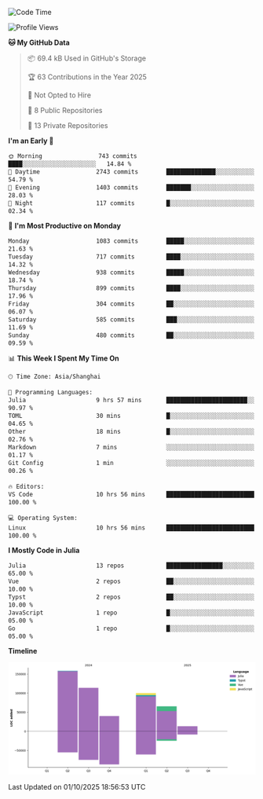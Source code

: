 <!--START_SECTION:waka-->
![Code Time](http://img.shields.io/badge/Code%20Time-794%20hrs%2034%20mins-blue)

![Profile Views](http://img.shields.io/badge/Profile%20Views-10-blue)

**🐱 My GitHub Data** 

> 📦 69.4 kB Used in GitHub's Storage 
 > 
> 🏆 63 Contributions in the Year 2025
 > 
> 🚫 Not Opted to Hire
 > 
> 📜 8 Public Repositories 
 > 
> 🔑 13 Private Repositories 
 > 
**I'm an Early 🐤** 

```text
🌞 Morning                743 commits         ████░░░░░░░░░░░░░░░░░░░░░   14.84 % 
🌆 Daytime                2743 commits        ██████████████░░░░░░░░░░░   54.79 % 
🌃 Evening                1403 commits        ███████░░░░░░░░░░░░░░░░░░   28.03 % 
🌙 Night                  117 commits         █░░░░░░░░░░░░░░░░░░░░░░░░   02.34 % 
```
📅 **I'm Most Productive on Monday** 

```text
Monday                   1083 commits        █████░░░░░░░░░░░░░░░░░░░░   21.63 % 
Tuesday                  717 commits         ████░░░░░░░░░░░░░░░░░░░░░   14.32 % 
Wednesday                938 commits         █████░░░░░░░░░░░░░░░░░░░░   18.74 % 
Thursday                 899 commits         ████░░░░░░░░░░░░░░░░░░░░░   17.96 % 
Friday                   304 commits         ██░░░░░░░░░░░░░░░░░░░░░░░   06.07 % 
Saturday                 585 commits         ███░░░░░░░░░░░░░░░░░░░░░░   11.69 % 
Sunday                   480 commits         ██░░░░░░░░░░░░░░░░░░░░░░░   09.59 % 
```


📊 **This Week I Spent My Time On** 

```text
🕑︎ Time Zone: Asia/Shanghai

💬 Programming Languages: 
Julia                    9 hrs 57 mins       ███████████████████████░░   90.97 % 
TOML                     30 mins             █░░░░░░░░░░░░░░░░░░░░░░░░   04.65 % 
Other                    18 mins             █░░░░░░░░░░░░░░░░░░░░░░░░   02.76 % 
Markdown                 7 mins              ░░░░░░░░░░░░░░░░░░░░░░░░░   01.17 % 
Git Config               1 min               ░░░░░░░░░░░░░░░░░░░░░░░░░   00.26 % 

🔥 Editors: 
VS Code                  10 hrs 56 mins      █████████████████████████   100.00 % 

💻 Operating System: 
Linux                    10 hrs 56 mins      █████████████████████████   100.00 % 
```

**I Mostly Code in Julia** 

```text
Julia                    13 repos            ████████████████░░░░░░░░░   65.00 % 
Vue                      2 repos             ██░░░░░░░░░░░░░░░░░░░░░░░   10.00 % 
Typst                    2 repos             ██░░░░░░░░░░░░░░░░░░░░░░░   10.00 % 
JavaScript               1 repo              █░░░░░░░░░░░░░░░░░░░░░░░░   05.00 % 
Go                       1 repo              █░░░░░░░░░░░░░░░░░░░░░░░░   05.00 % 
```



**Timeline**

![Lines of Code chart](https://raw.githubusercontent.com/DimhamT/DimhamT/main/assets/bar_graph.png)


 Last Updated on 01/10/2025 18:56:53 UTC
<!--END_SECTION:waka-->



<!--
**dhtantoy/dhtantoy** is a ✨ _special_ ✨ repository because its `README.md` (this file) appears on your GitHub profile.

Here are some ideas to get you started:

- 🔭 I’m currently working on ...
- 🌱 I’m currently learning ...
- 👯 I’m looking to collaborate on ...
- 🤔 I’m looking for help with ...
- 💬 Ask me about ...
- 📫 How to reach me: ...
- 😄 Pronouns: ...
- ⚡ Fun fact: ...
-->
